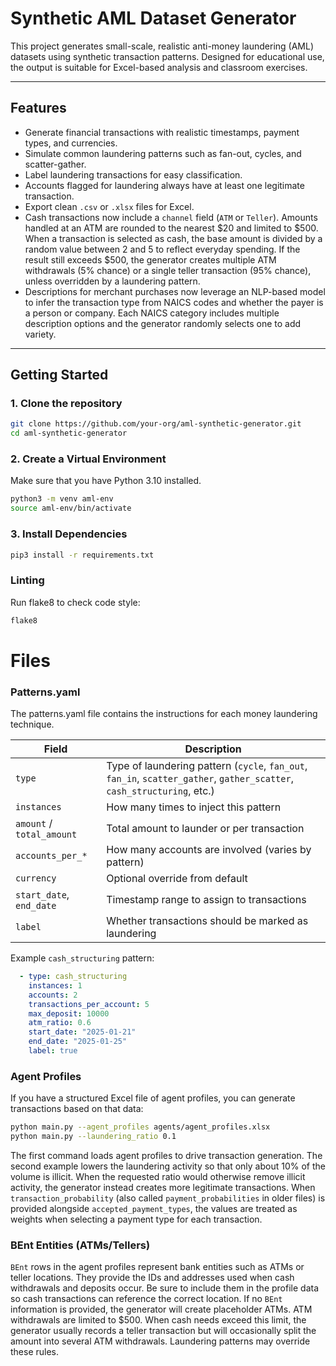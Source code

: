 # Synthetic AML Dataset Generator

This project generates small-scale, realistic anti-money laundering (AML) datasets using synthetic transaction patterns. Designed for educational use, the output is suitable for Excel-based analysis and classroom exercises.

---

## Features

- Generate financial transactions with realistic timestamps, payment types, and currencies.
- Simulate common laundering patterns such as fan-out, cycles, and scatter-gather.
- Label laundering transactions for easy classification.
- Accounts flagged for laundering always have at least one legitimate transaction.
- Export clean `.csv` or `.xlsx` files for Excel.
- Cash transactions now include a `channel` field (`ATM` or `Teller`). Amounts
  handled at an ATM are rounded to the nearest $20 and limited to $500. When a
  transaction is selected as cash, the base amount is divided by a random value
  between 2 and 5 to reflect everyday spending. If the result still exceeds $500,
  the generator creates multiple ATM withdrawals (5% chance) or a single teller
  transaction (95% chance), unless overridden by a laundering pattern.
- Descriptions for merchant purchases now leverage an NLP-based model to
  infer the transaction type from NAICS codes and whether the payer is a person
  or company. Each NAICS category includes multiple description options and the
  generator randomly selects one to add variety.

---

## Getting Started

### 1. Clone the repository

```bash
git clone https://github.com/your-org/aml-synthetic-generator.git
cd aml-synthetic-generator
```

### 2. Create a Virtual Environment

Make sure that you have Python 3.10 installed.

```bash
python3 -m venv aml-env
source aml-env/bin/activate 
```
### 3. Install Dependencies

```bash
pip3 install -r requirements.txt
```

### Linting

Run flake8 to check code style:

```bash
flake8
```

# Files
### Patterns.yaml
The patterns.yaml file contains the instructions for each money laundering technique.

| Field                     | Description                                                                                         |
| ------------------------- | --------------------------------------------------------------------------------------------------- |
| `type`                    | Type of laundering pattern (`cycle`, `fan_out`, `fan_in`, `scatter_gather`, `gather_scatter`, `cash_structuring`, etc.) |
| `instances`               | How many times to inject this pattern                                                               |
| `amount` / `total_amount` | Total amount to launder or per transaction                                                          |
| `accounts_per_*`          | How many accounts are involved (varies by pattern)                                                  |
| `currency`                | Optional override from default                                                                      |
| `start_date`, `end_date`  | Timestamp range to assign to transactions                                                           |
| `label`                   | Whether transactions should be marked as laundering                                                 |

Example `cash_structuring` pattern:

```yaml
  - type: cash_structuring
    instances: 1
    accounts: 2
    transactions_per_account: 5
    max_deposit: 10000
    atm_ratio: 0.6
    start_date: "2025-01-21"
    end_date: "2025-01-25"
    label: true
```

### Agent Profiles
If you have a structured Excel file of agent profiles, you can generate transactions based on that data:

```bash
python main.py --agent_profiles agents/agent_profiles.xlsx
python main.py --laundering_ratio 0.1
```

The first command loads agent profiles to drive transaction generation. The second example lowers the laundering activity so that only about 10% of the volume is illicit. When the requested ratio would otherwise remove illicit activity, the generator instead creates more legitimate transactions. When `transaction_probability` (also called `payment_probabilities` in older files) is provided alongside `accepted_payment_types`, the values are treated as weights when selecting a payment type for each transaction.

### BEnt Entities (ATMs/Tellers)
`BEnt` rows in the agent profiles represent bank entities such as ATMs or teller locations. They provide the IDs and addresses used when cash withdrawals and deposits occur. Be sure to include them in the profile data so cash transactions can reference the correct location. If no `BEnt` information is provided, the generator will create placeholder ATMs.
ATM withdrawals are limited to $500. When cash needs exceed this limit, the generator usually records a teller transaction but will occasionally split the amount into several ATM withdrawals. Laundering patterns may override these rules.

